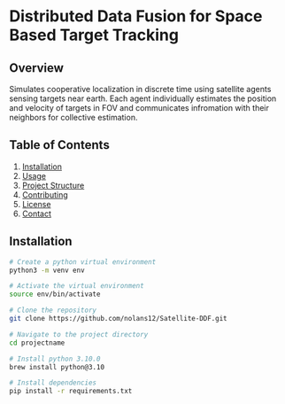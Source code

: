 # Distributed Data Fusion for Space Based Target Tracking 

## Overview
Simulates cooperative localization in discrete time using satellite agents sensing targets near earth. Each
agent individually estimates the position and velocity of targets in FOV and communicates infromation with 
their neighbors for collective estimation. 

## Table of Contents
1. [Installation](#installation)
2. [Usage](#usage)
3. [Project Structure](#project-structure)
4. [Contributing](#contributing)
5. [License](#license)
6. [Contact](#contact)

## Installation
```bash
# Create a python virtual environment
python3 -m venv env

# Activate the virtual environment
source env/bin/activate

# Clone the repository
git clone https://github.com/nolans12/Satellite-DDF.git

# Navigate to the project directory
cd projectname

# Install python 3.10.0
brew install python@3.10

# Install dependencies
pip install -r requirements.txt






